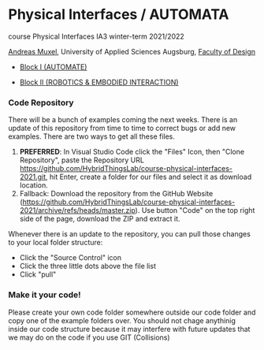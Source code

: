 # Physical Interfaces / AUTOMATA
course Physical Interfaces IA3 winter-term 2021/2022 

[Andreas Muxel](https://www.andreasmuxel.com/teaching/), University of Applied Sciences Augsburg, [Faculty of Design](https://www.hs-augsburg.de/Gestaltung.html)

* [Block I (AUTOMATE)](https://github.com/HybridThingsLab/course-physical-interfaces-2021/tree/master/Block_I)

* [Block II (ROBOTICS & EMBODIED INTERACTION)](https://github.com/HybridThingsLab/course-physical-interfaces-2021/tree/master/Block_II)



### Code Repository
There will be a bunch of examples coming the next weeks. There is an update of this repository from time to time to correct bugs or add new examples. There are two ways to get all these files.

1. __PREFERRED__: In Visual Studio Code click the "Files" Icon, then "Clone Repository", paste the Repository URL https://github.com/HybridThingsLab/course-physical-interfaces-2021.git, hit Enter, create a folder for our files and select it as download location.
2. Fallback: Download the repository from the GitHub Website (https://github.com/HybridThingsLab/course-physical-interfaces-2021/archive/refs/heads/master.zip). Use button "Code" on the top right side of the page, download the ZIP and extract it.

Whenever there is an update to the repository, you can pull those changes to your local folder structure:

* Click the "Source Control" icon
* Click the three little dots above the file list
* Click "pull"

### Make it your code!
Please create your own code folder somewhere outside our code folder and copy one of the example folders over. You should not chage anythinig inside our code structure because it may interfere with future updates that we may do on the code if you use GIT (Collisions)


